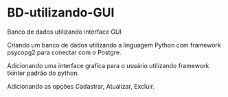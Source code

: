 # BD-utilizando-GUI
Banco de dados utilizando interface GUI

Criando um banco de dados utilizando a linguagem Python com framework psycopg2 para conectar com o Postgre.

Adicionando uma interface grafíca para o usuário utilizando framework tkinter padrão do python.

Adicionando as opções Cadastrar, Atualizar, Excluir.
